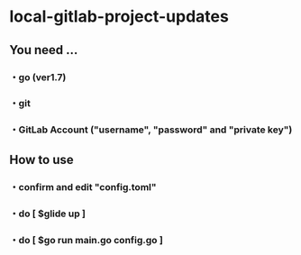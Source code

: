 # local-gitlab-project-updates

## You need ...

### ・go (ver1.7)

### ・git

### ・GitLab Account ("username", "password" and "private key")

## How to use

### ・confirm and edit "config.toml"

### ・do [ $glide up ]

### ・do [ $go run main.go config.go ]
